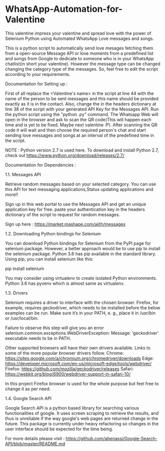 # WhatsApp-Automation-for-Valentine
This valentine impress your valentine and spread love with the power of Selenium Python using Automated WhatsApp Love messages and songs.

This is a python script to automatically send love mesages fetching them from a open-source Message API or love moments from a predefined list and songs from Google to dedicate to someone who is in your WhatsApp chatlist(in short your valentine). However the message type can be changed changing the category type of the messages. So, feel free to edit the script according to your requirements.

Documentation for Setting up :

First of all replace the <Valentine's name> in the script at line 44 with the name of the person to be sent messages and this name should be provided exactly as it is in the contact. Also, change the <Your API KEY> in the headers dictionary at line 38 of the script with your generated API Key for the Messages API. 
Run the python script using the "python <filename>.py" command. 
The Whatsapp Web will open in the browser and ask to scan the QR code(This will happen each time and is yet to be fixed. Maybe next valentine :P). After scanning the QR code it will wait and then choose the required person's chat and start sending love messages and songs at an interval of the predefined time in the script.
  
NOTE : Python version 2.7 is used here. To download and install Python 2.7, check out https://www.python.org/download/releases/2.7/

Documentation for Dependencies :

1.1. Messages API

Retrieve random messages based on your selected category. You can use this API for text messaging applications,Status updating applications and more!!

Sign up in this web portal to use the Messages API and get an unique application key for free. paste your authentication key in the headers dictionary of the script to request for random messages.

Sign up here : https://market.mashape.com/ajith/messages

1.2. Downloading Python bindings for Selenium

You can download Python bindings for Selenium from the PyPI page for selenium package. However, a better approach would be to use pip to install the selenium package. Python 3.6 has pip available in the standard library. Using pip, you can install selenium like this:

pip install selenium

You may consider using virtualenv to create isolated Python environments. Python 3.6 has pyvenv which is almost same as virtualenv.

1.3. Drivers

Selenium requires a driver to interface with the chosen browser. Firefox, for example, requires geckodriver, which needs to be installed before the below examples can be run. Make sure it’s in your PATH, e. g., place it in /usr/bin or /usr/local/bin.

Failure to observe this step will give you an error selenium.common.exceptions.WebDriverException: Message: ‘geckodriver’ executable needs to be in PATH.

Other supported browsers will have their own drivers available. Links to some of the more popular browser drivers follow.
Chrome: 	https://sites.google.com/a/chromium.org/chromedriver/downloads
Edge: 	https://developer.microsoft.com/en-us/microsoft-edge/tools/webdriver/
Firefox: 	https://github.com/mozilla/geckodriver/releases
Safari: 	https://webkit.org/blog/6900/webdriver-support-in-safari-10/

In this project Firefox browser is used for the whole purpose but feel free to change it as per need. 

1.4. Google Search API

Google Search API is a python based library for searching various functionalities of google. It uses screen scraping to retrieve the results, and thus is unreliable if the way google's web pages are returned change in the future. This package is currently under heavy refactoring so changes in the user interface should be expected for the time being.

For more details please visit : https://github.com/abenassi/Google-Search-API/blob/master/README.md

